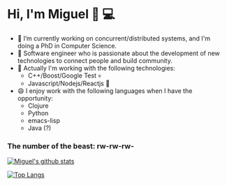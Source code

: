 # Hi, I'm Miguel 👋 💻

- 🔭 I’m currently working on concurrent/distributed systems, and I'm doing a PhD in Computer Science.
- 🌱 Software engineer who is passionate about the development of new technologies to connect people and build community.
- 💬 Actually I'm working with the following technologies:
  - C++/Boost/Google Test 💀
  - Javascript/Nodejs/Reactjs 👻
- 😄 I enjoy work with the following languages when I have the opportunity:
  - Clojure
  - Python
  - emacs-lisp
  - Java (?)

### The number of the beast: rw-rw-rw-

[![Miguel's github stats](https://github-readme-stats.vercel.app/api?username=miguelpinia&count_private=true&show_icons=true&theme=dracula)](https://github.com/miguelpinia)

[![Top Langs](https://github-readme-stats.vercel.app/api/top-langs/?username=miguelpinia)](https://github.com/miguelpinia)

<!--
**miguelpinia/miguelpinia** is a ✨ _special_ ✨ repository because its `README.md` (this file) appears on your GitHub profile.

-  I’m currently working on concurrent/s
-  I’m currently learning ...
- 👯 I’m looking to collaborate on ...
- 🤔 I’m looking for help with ...
- 💬 Ask me about ...
- 📫 How to reach me: ...
- 😄 Pronouns: ...
- ⚡ Fun fact: ...
-->
